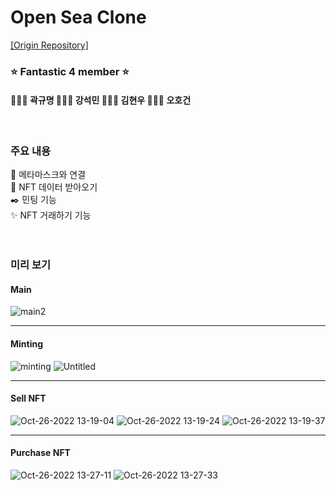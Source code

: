 # Open Sea Clone
  <a href="https://github.com/codestates-beb/BEB-06-Cryptopunk4">[Origin Repository]</a>

### :star: Fantastic 4 member :star:

#### 🙆🏻‍♂️ 곽규명 🙆🏻‍♂️ 강석민 🙆🏻‍♂️ 김현우 🙆🏻‍♂️ 오호건

<br/>

### 주요 내용

:diamond_shape_with_a_dot_inside: 메타마스크와 연결 <br/>
:memo: NFT 데이터 받아오기 <br/>
:black_nib: 민팅 기능 <br/>
:sparkles: NFT 거래하기 기능 <br/>
<br/><br/>

### 미리 보기

#### Main
![main2](https://user-images.githubusercontent.com/78360207/197763600-8389a130-8262-4713-9795-31d5bee9f661.gif)
  
<hr/>
  
#### Minting
![minting](https://user-images.githubusercontent.com/64346003/208834501-b875e021-67dc-4f4e-9153-caa4e47a605c.gif)
![Untitled](https://user-images.githubusercontent.com/64346003/208834528-35c494fe-7e74-4261-bbf8-55b61ef295ce.png)
  
<hr/>

#### Sell NFT
![Oct-26-2022 13-19-04](https://user-images.githubusercontent.com/64346003/208834806-d10bdcde-2f5d-487b-bd75-09518323e2fc.gif)
![Oct-26-2022 13-19-24](https://user-images.githubusercontent.com/64346003/208834813-b1b700d5-d021-4b7b-8627-4219d0c01c45.gif)
![Oct-26-2022 13-19-37](https://user-images.githubusercontent.com/64346003/208834817-aa21d067-9d10-436b-aecb-a0bf62f12bec.gif)
  
<hr/>

#### Purchase NFT
![Oct-26-2022 13-27-11](https://user-images.githubusercontent.com/64346003/208834908-880cefa1-c622-4705-ac7c-426c109b8735.gif)
![Oct-26-2022 13-27-33](https://user-images.githubusercontent.com/64346003/208834939-776d2176-ff39-43c3-8d31-9625db189963.gif)

  
